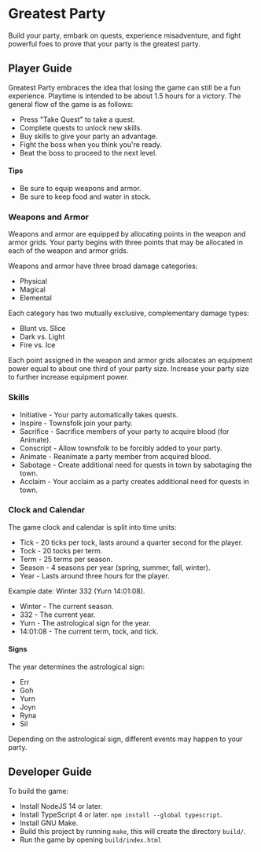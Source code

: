 # Greatest Party

Build your party, embark on quests, experience misadventure, and fight powerful
foes to prove that your party is the greatest party.

## Player Guide

Greatest Party embraces the idea that losing the game can still be a fun
experience. Playtime is intended to be about 1.5 hours for a victory. The
general flow of the game is as follows:

* Press "Take Quest" to take a quest.
* Complete quests to unlock new skills.
* Buy skills to give your party an advantage.
* Fight the boss when you think you're ready.
* Beat the boss to proceed to the next level.

#### Tips

* Be sure to equip weapons and armor.
* Be sure to keep food and water in stock.

### Weapons and Armor

Weapons and armor are equipped by allocating points in the weapon and armor
grids. Your party begins with three points that may be allocated in each of the
weapon and armor grids.

Weapons and armor have three broad damage categories:

* Physical
* Magical
* Elemental

Each category has two mutually exclusive, complementary damage types:

* Blunt vs. Slice
* Dark vs. Light
* Fire vs. Ice

Each point assigned in the weapon and armor grids allocates an equipment power
equal to about one third of your party size. Increase your party size to further
increase equipment power.

### Skills

* Initiative - Your party automatically takes quests.
* Inspire - Townsfolk join your party.
* Sacrifice - Sacrifice members of your party to acquire blood (for Animate).
* Conscript - Allow townsfolk to be forcibly added to your party.
* Animate - Reanimate a party member from acquired blood.
* Sabotage - Create additional need for quests in town by sabotaging the town.
* Acclaim - Your acclaim as a party creates additional need for quests in town.

### Clock and Calendar

The game clock and calendar is split into time units:

* Tick - 20 ticks per tock, lasts around a quarter second for the player.
* Tock - 20 tocks per term.
* Term - 25 terms per season.
* Season - 4 seasons per year (spring, summer, fall, winter).
* Year - Lasts around three hours for the player.

Example date: Winter 332 (Yurn 14:01:08).

* Winter - The current season.
* 332 - The current year.
* Yurn - The astrological sign for the year.
* 14:01:08 - The current term, tock, and tick.

#### Signs

The year determines the astrological sign:

* Err
* Goh
* Yurn
* Joyn
* Ryna
* Sil

Depending on the astrological sign, different events may happen to your party.

## Developer Guide

To build the game:

* Install NodeJS 14 or later.
* Install TypeScript 4 or later. `npm install --global typescript`.
* Install GNU Make.
* Build this project by running `make`, this will create the directory `build/`.
* Run the game by opening `build/index.html`
